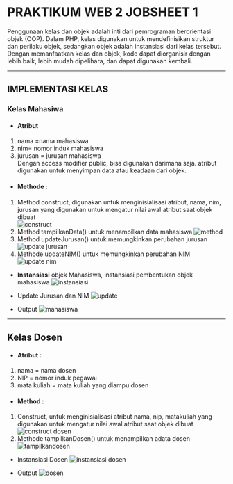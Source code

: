 # PRAKTIKUM WEB 2 JOBSHEET 1
Penggunaan kelas dan objek adalah inti dari pemrograman berorientasi objek
(OOP). Dalam PHP, kelas digunakan untuk mendefinisikan struktur dan perilaku objek,
sedangkan objek adalah instansiasi dari kelas tersebut. Dengan memanfaatkan kelas
dan objek, kode dapat diorganisir dengan lebih baik, lebih mudah dipelihara, dan dapat
digunakan kembali.<br>
<hr>
<h2>IMPLEMENTASI KELAS</h2>
<h3>Kelas Mahasiwa</h3>

- <h4>Atribut</h4> 
1. nama =nama mahasiswa
2. nim= nomor induk mahasiswa
3. jurusan = jurusan mahasiswa<br>
Dengan access modifier public, bisa digunakan darimana saja. atribut digunakan untuk menyimpan data atau keadaan dari objek.

- <h4>Methode :</h4> 
1. Method construct, digunakan untuk menginisialisasi atribut, nama, nim, jurusan yang digunakan untuk mengatur nilai awal atribut saat objek dibuat<br>
   ![construct](https://github.com/user-attachments/assets/fc65f63b-848a-4f02-8194-229573ebbcbe)
2. Method tampilkanData() untuk menampilkan data mahasiswa
 ![method](https://github.com/user-attachments/assets/248e23a9-fb8b-48ad-94d2-a70ef9aea020)
3. Method updateJurusan() untuk memungkinkan perubahan jurusan
   ![update jurusan](https://github.com/user-attachments/assets/56045d39-7905-4a3b-bd46-55335313f3a5)
4. Methode updateNIM() untuk memungkinkan perubahan NIM
   ![update nim](https://github.com/user-attachments/assets/861a2f8a-5217-467b-8854-1eec47011231)
   
- <b>Instansiasi</b> objek Mahasiswa, instansiasi pembentukan objek mahasiswa
   ![instansiasi](https://github.com/user-attachments/assets/0e4f0870-3476-420c-b75d-3ea4b52225a5)

- Update Jurusan dan NIM
  ![update](https://github.com/user-attachments/assets/488957b4-4a83-4fde-a247-10d94d748b79)

- Output
  ![mahasiswa](https://github.com/user-attachments/assets/0f80c30b-afac-44e1-bebc-e207940519c1)

<hr>

  <h2>Kelas Dosen</h2>
 
  - <h4>Atribut :</h4>
  1. nama = nama dosen
  2. NIP = nomor induk pegawai
  3. mata kuliah = mata kuliah yang diampu dosen

  - <h4>Method :</h4>
  1. Construct, untuk menginisialisasi atribut nama, nip, matakuliah yang digunakan untuk mengatur nilai awal atribut saat objek dibuat
     ![construct dosen](https://github.com/user-attachments/assets/2e8f1b54-732a-4145-937c-ccfdb1865940)
  2. Methode tampilkanDosen() untuk menampilkan adata dosen
     ![tampilkandosen](https://github.com/user-attachments/assets/53cbdc5b-512c-45bd-aadc-9c29eacb9420)

  - Instansiasi Dosen
  ![instansiasi dosen](https://github.com/user-attachments/assets/245a07ac-5abc-4b6a-a841-ef340648441d)

- Output
  ![dosen](https://github.com/user-attachments/assets/ccfcc912-6f3b-4c71-ae26-5ee1303abadd)







